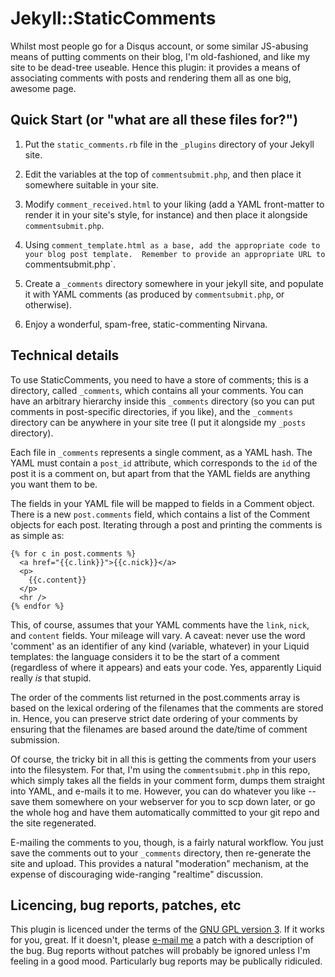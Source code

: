 # Jekyll::StaticComments

Whilst most people go for a Disqus account, or some similar JS-abusing means
of putting comments on their blog, I'm old-fashioned, and like my site to be
dead-tree useable.  Hence this plugin: it provides a means of associating
comments with posts and rendering them all as one big, awesome page.

## Quick Start (or "what are all these files for?")

1. Put the `static_comments.rb` file in the `_plugins` directory of your
Jekyll site.

1. Edit the variables at the top of `commentsubmit.php`, and then place it
somewhere suitable in your site.

1. Modify `comment_received.html` to your liking (add a YAML front-matter to
render it in your site's style, for instance) and then place it alongside
`commentsubmit.php`.

1. Using `comment_template.html as a base, add the appropriate code to your
blog post template.  Remember to provide an appropriate URL to
`commentsubmit.php`.

1. Create a `_comments` directory somewhere in your jekyll site, and
populate it with YAML comments (as produced by `commentsubmit.php`, or
otherwise).

1. Enjoy a wonderful, spam-free, static-commenting Nirvana.

## Technical details

To use StaticComments, you need to have a store of comments; this is a
directory, called `_comments`, which contains all your comments.  You can
have an arbitrary hierarchy inside this `_comments` directory (so you can
put comments in post-specific directories, if you like), and the `_comments`
directory can be anywhere in your site tree (I put it alongside my `_posts`
directory).

Each file in `_comments` represents a single comment, as a YAML hash.  The
YAML must contain a `post_id` attribute, which corresponds to the `id` of
the post it is a comment on, but apart from that the YAML fields are
anything you want them to be.

The fields in your YAML file will be mapped to fields in a Comment
object.  There is a new `post.comments` field, which contains a list of the
Comment objects for each post.  Iterating through a post and printing the
comments is as simple as:

    {% for c in post.comments %}
      <a href="{{c.link}}">{{c.nick}}</a>
      <p>
        {{c.content}}
      </p>
      <hr />
    {% endfor %}

This, of course, assumes that your YAML comments have the `link`, `nick`,
and `content` fields.  Your mileage will vary.  A caveat: never use the word
'comment' as an identifier of any kind (variable, whatever) in your Liquid
templates: the language considers it to be the start of a comment
(regardless of where it appears) and eats your code.  Yes, apparently Liquid
really *is* that stupid.

The order of the comments list returned in the post.comments array is
based on the lexical ordering of the filenames that the comments are
stored in.  Hence, you can preserve strict date ordering of your comments
by ensuring that the filenames are based around the date/time of comment
submission.

Of course, the tricky bit in all this is getting the comments from your
users into the filesystem.  For that, I'm using the `commentsubmit.php` in
this repo, which simply takes all the fields in your comment form, dumps
them straight into YAML, and e-mails it to me.  However, you can do whatever
you like -- save them somewhere on your webserver for you to scp down later,
or go the whole hog and have them automatically committed to your git repo
and the site regenerated.

E-mailing the comments to you, though, is a fairly natural workflow.  You
just save the comments out to your `_comments` directory, then re-generate
the site and upload.  This provides a natural "moderation" mechanism, at the
expense of discouraging wide-ranging "realtime" discussion.

## Licencing, bug reports, patches, etc

This plugin is licenced under the terms of the [GNU GPL version
3](http://www.gnu.org/licenses/gpl-3.0.html).  If it works for you, great. 
If it doesn't, please [e-mail me](mailto:mpalmer@hezmatt.org) a patch with a
description of the bug.  Bug reports without patches will probably be
ignored unless I'm feeling in a good mood.  Particularly bug reports may be
publically ridiculed.
